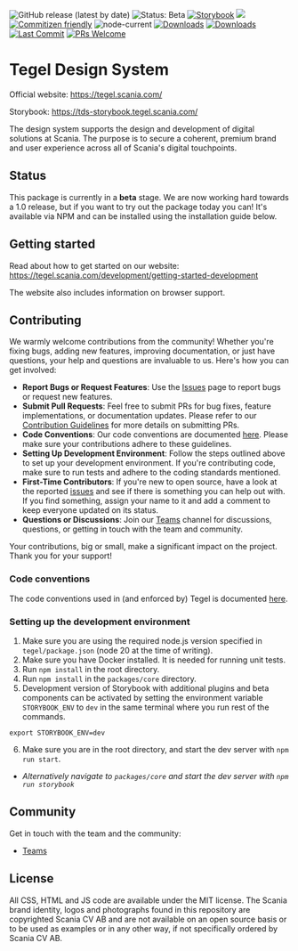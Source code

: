 ![GitHub release (latest by date)](https://img.shields.io/github/v/release/scania-digital-design-system/tegel)
![Status: Beta](https://img.shields.io/badge/status-beta-red)
[![Storybook](https://img.shields.io/badge/docs-storybook-ff69b4)](https://tds-storybook.tegel.scania.com/)
![](https://img.shields.io/github/license/scania-digital-design-system/tegel)
[![Commitizen friendly](https://img.shields.io/badge/commitizen-friendly-brightgreen.svg)](http://commitizen.github.io/cz-cli/)
![node-current](https://img.shields.io/badge/Node.js-18-orange)
[![Downloads](https://img.shields.io/npm/dy/@scania/tegel?color=f4c430)](https://www.npmjs.com/package/@scania/tegel)
[![Downloads](https://img.shields.io/npm/dw/@scania/tegel?color=76a4ed)](https://www.npmjs.com/package/@scania/tegel)
[![Last Commit](https://img.shields.io/github/last-commit/scania-digital-design-system/tegel)](https://github.com/scania-digital-design-system/tegel/commits/main)
[![PRs Welcome](https://img.shields.io/badge/PRs-welcome-brightgreen.svg)](https://github.com/scania-digital-design-system/tegel/pulls)



# Tegel Design System

Official website: https://tegel.scania.com/

Storybook: https://tds-storybook.tegel.scania.com/

The design system supports the design and development of digital solutions at Scania. The purpose is to secure a coherent, premium brand and user experience across all of Scania's digital touchpoints.

## Status

This package is currently in a **beta** stage. We are now working hard towards a 1.0 release, but if you want to try out the package today you can! It's available via NPM and can be installed using the installation guide below.

## Getting started

Read about how to get started on our website: https://tegel.scania.com/development/getting-started-development

The website also includes information on browser support.

## Contributing

We warmly welcome contributions from the community! Whether you're fixing bugs, adding new features, improving documentation, or just have questions, your help and questions are invaluable to us. Here's how you can get involved:

- **Report Bugs or Request Features**: Use the [Issues](https://github.com/scania-digital-design-system/tegel/issues) page to report bugs or request new features.
- **Submit Pull Requests**: Feel free to submit PRs for bug fixes, feature implementations, or documentation updates. Please refer to our [Contribution Guidelines](https://github.com/scania-digital-design-system/tegel/blob/develop/CONTRIBUTING.md) for more details on submitting PRs.
- **Code Conventions**: Our code conventions are documented [here](https://github.com/scania-digital-design-system/tegel/blob/main/.github/CODE_STYLE.md). Please make sure your contributions adhere to these guidelines.
- **Setting Up Development Environment**: Follow the steps outlined above to set up your development environment. If you're contributing code, make sure to run tests and adhere to the coding standards mentioned.
- **First-Time Contributors**: If you're new to open source, have a look at the reported [issues](https://github.com/scania-digital-design-system/tegel/issues) and see if there is something you can help out with. If you find something, assign your name to it and add a comment to keep everyone updated on its status. 
- **Questions or Discussions**: Join our [Teams](https://teams.microsoft.com/l/team/19%3a1257007a64d44c64954acca27a9d4b46%40thread.skype/conversations?groupId=79f9bfeb-73e2-424d-9477-b236191ece5e&tenantId=3bc062e4-ac9d-4c17-b4dd-3aad637ff1ac) channel for discussions, questions, or getting in touch with the team and community.

Your contributions, big or small, make a significant impact on the project. Thank you for your support!

### Code conventions

The code conventions used in (and enforced by) Tegel is documented [here](https://github.com/scania-digital-design-system/tegel/blob/main/.github/CODE_STYLE.md).

### Setting up the development environment

1. Make sure you are using the required node.js version specified in `tegel/package.json` (node 20 at the time of writing).
2. Make sure you have Docker installed. It is needed for running unit tests.
3. Run `npm install` in the root directory.
4. Run `npm install` in the `packages/core` directory.
5. Development version of Storybook with additional plugins and beta components can be activated by setting the environment variable `STORYBOOK_ENV` to `dev` in the same terminal where you run rest of the commands.

```
export STORYBOOK_ENV=dev
```

6. Make sure you are in the root directory, and start the dev server with `npm run start`.
 - *Alternatively navigate to `packages/core` and start the dev server with `npm run storybook`*

## Community

Get in touch with the team and the community:

- [Teams](https://teams.microsoft.com/l/team/19%3a1257007a64d44c64954acca27a9d4b46%40thread.skype/conversations?groupId=79f9bfeb-73e2-424d-9477-b236191ece5e&tenantId=3bc062e4-ac9d-4c17-b4dd-3aad637ff1ac)

## License

All CSS, HTML and JS code are available under the MIT license. The Scania brand identity, logos and photographs found in this repository are copyrighted Scania CV AB and are not available on an open source basis or to be used as examples or in any other way, if not specifically ordered by Scania CV AB.


